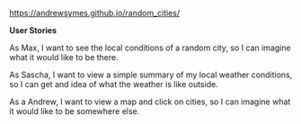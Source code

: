 https://andrewsymes.github.io/random_cities/


**User Stories**


As Max, 
I want to see the local conditions of a random city, 
so I can 
imagine what it would like to be there.

As Sascha, 
I want to view a simple summary of my local weather conditions, 
so I can 
get and idea of what the weather is like outside. 

As a Andrew, 
I want to view a map and click on cities, 
so I can 
imagine what it would like to be somewhere else. 
